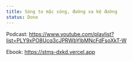 ```yaml
---
title: Sóng to mặc sóng, đường xa kệ đường
status: Done
---
```


Podcast: https://www.youtube.com/playlist?list=PLY9xPO8Ucq3cJPRWbYlbMNcFdFsoXkT-W

Ebook: https://stms-dxkd.vercel.app
